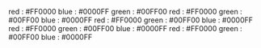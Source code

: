 red : #FF0000
blue : #0000FF
green : #00FF00
red : #FF0000
green : #00FF00
blue : #0000FF
red : #FF0000
green : #00FF00
blue : #0000FF
red : #FF0000
green : #00FF00
blue : #0000FF
red : #FF0000
green : #00FF00
blue : #0000FF
